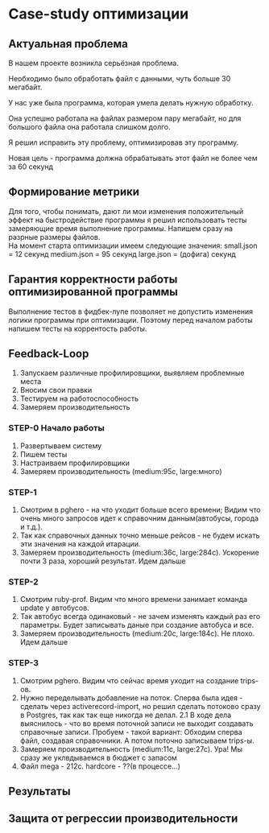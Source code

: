 # Case-study оптимизации

## Актуальная проблема
В нашем проекте возникла серьёзная проблема.

Необходимо было обработать файл с данными, чуть больше 30 мегабайт.

У нас уже была программа, которая умела делать нужную обработку.

Она успешно работала на файлах размером пару мегабайт, но для большого файла она работала слишком долго.

Я решил исправить эту проблему, оптимизировав эту программу. 

Новая цель - программа должна обрабатывать этот файл не более чем за 60 секунд

## Формирование метрики
Для того, чтобы понимать, дают ли мои изменения положительный эффект на быстродействие программы я 
решил использовать тесты замеряющие время выполнение программы. Напишем сразу на разрные размеры файлов.  
На момент старта оптимизации имеем следующие значения:
small.json = 12 секунд
medium.json = 95 секунд
large.json = (дофига) секунд


## Гарантия корректности работы оптимизированной программы
Выполнение тестов в фидбек-лупе позволяет не допустить изменения логики программы при оптимизации. 
Поэтому перед началом работы напишем тесты на коррентость работы. 


## Feedback-Loop
1. Запускаем различные профилировщики, выявляем проблемные места
2. Вносим свои правки
3. Тестируем на работоспособность
4. Замеряем производительность

### STEP-0 Начало работы 
1. Развертываем систему
2. Пишем тесты 
3. Настраиваем профилировщики
4. Замеряем производительность (medium:95с, large:много)

### STEP-1
1. Смотрим в pghero - на что уходит больше всего времени; Видим что очень много запросов идет к справочним данным(автобусы, города и т.д.).
2. Так как справочных данных точно меньше рейсов - не будем искать эти значения на каждой итарации.
3. Замеряем производительность (medium:36с, large:284c). Ускорение почти 3 раза, хороший результат. Идем дальше 

### STEP-2 
1. Смотрим ruby-prof. Видим что много времени занимает команда update у автобусов.
2. Так автобус всегда одинаковый - не зачем изменять каждый раз его параметры. Будет записывать даные при создание автобуса и все.
3. Замеряем производительность (medium:20с, large:184c). Не плохо. Идем дальше 

### STEP-3
1. Смотрим pghero. Видим что сейчас время уходит на создание trips-ов. 
2. Нужно переделывать добавление на поток. Сперва была идея - сделать через activerecord-import, но решил сделать потоково сразу в Postgres, так как так еще никогда не делал.
2.1 В ходе дела выяснилось - что во время поточной записи не выходит создавать справочные записи. Пробуем - такой вариант: Обходим сперва файл, создавая справочники. А потом поточно записываем trips-ы. 
3. Замеряем производительность (medium:11с, large:27c). Ура! Мы сразу же уклвдываемся в бюджет с запасом
4. Файл mega - 212с. hardcore - ??(в процессе...)


## Результаты

## Защита от регрессии производительности

